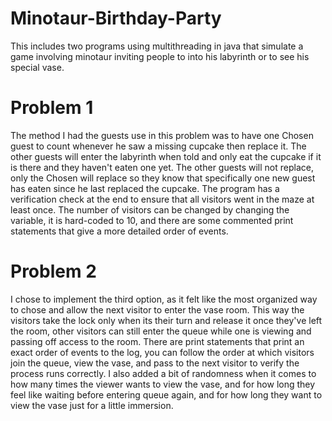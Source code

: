 # Minotaur-Birthday-Party
This includes two programs using multithreading in java that simulate a game involving minotaur inviting people to into his labyrinth or to see his special vase.

# Problem 1
The method I had the guests use in this problem was to have one Chosen guest to count whenever he saw a missing cupcake then replace it. The other guests will enter the labyrinth when told and only eat the cupcake if it is there and they haven't eaten one yet. The other guests will not replace, only the Chosen will replace so they know that specifically one new guest has eaten since he last replaced the cupcake. The program has a verification check at the end to ensure that all visitors went in the maze at least once. The number of visitors can be changed by changing the variable, it is hard-coded to 10, and there are some commented print statements that give a more detailed order of events.

# Problem 2
I chose to implement the third option, as it felt like the most organized way to chose and allow the next visitor to enter the vase room. This way the visitors take the lock only when its their turn and release it once they've left the room, other visitors can still enter the queue while one is viewing and passing off access to the room. There are print statements that print an exact order of events to the log, you can follow the order at which visitors join the queue, view the vase, and pass to the next visitor to verify the process runs correctly. I also added a bit of randomness when it comes to how many times the viewer wants to view the vase, and for how long they feel like waiting before entering queue again, and for how long they want to view the vase just for a little immersion. 
